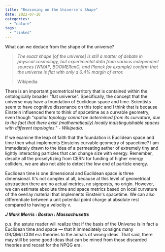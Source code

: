 ```yaml
---
title: "Reasoning on the Universe's Shape"
date: 2022-07-16
categories: 
  - "nature"
tags: 
  - "linked"
---
```


What can we deduce from the shape of the universe?

> _The exact shape \[of the universe\] is still a matter of debate in physical cosmology, but experimental data from various independent sources (WMAP, BOOMERanG, and Planck for example) confirm that the universe is flat with only a 0.4% margin of error._
> 
> Wikipedia

There is an important geometrical territory that is contained within the ontologically broader "flat universe". Specifically, the concept that the universe may have a foundation of Euclidean space and time. Scientists seem to have cognitive dissonance on this topic and I think that is because Einstein influenced them to think of spacetime as a curvable geometry, even though _"spatial topology cannot be determined from its curvature, due to the fact that there exist (mathematically) locally indistinguishable spaces with different topologies." - Wikipedia._

If we examine the leap of faith that the foundation is Euclidean space and time then what implements Einsteins curvable geometry of spacetime? I am immediately drawn to the idea of a permeating aether of extremely tiny and lightly interacting particles that can change size with energy. Remember, despite all the proselytizing from CERN for funding of higher energy colliders, we are also not able to detect the low end of particle energy.

Euclidean time is one dimensional and Euclidean space is three dimensional. It's not complex at all, because at this level of geometrical abstraction there are no actual metrics, no signposts, no origin. However, we can estimate absolute time and space metrics based on local curvature of the overlay material that implements Einstein's spacetime. We can also differentiate between a unit potential point charge at absolute rest compared to having a velocity v.

**_J Mark Morris : Boston : Massachusetts_**

p.s. the astute reader will realize that if the basis of the Universe is in fact a Euclidean time and space — that it immediately consigns many GR/QM/LCDM era theories to the annals of wrong ideas. That said, there may still be some good ideas that can be mined from those discarded theories and recast for the NPQG era.

